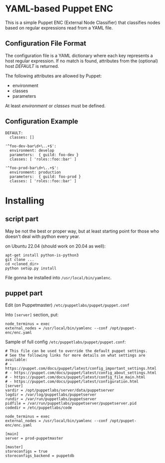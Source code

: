 # YAML-based Puppet ENC

This is a simple Puppet ENC (External Node Classifier) that classifies
nodes based on regular expressions read from a YAML file.

## Configuration File Format

The configuration file is a YAML dictionary where each key represents a host
regular expression. If no match is found, attributes from the (optional) host
_DEFAULT_ is returned.

The following attributes are allowed by Puppet:

- environment
- classes
- parameters

At least _environment_ or _classes_ must be defined.


## Configuration Example

    DEFAULT:
      classes: []
    
    '^foo-dev-bar\d+\..+$':
      environment: develop
      parameters:  { guild: foo-dev }
      classes: [ 'roles::foo::bar' ]
    
    '^foo-prod-bar\d+\..+$':
      environment: production
      parameters:  { guild: foo-prod }
      classes: [ 'roles::foo::bar' ]

# Installing
## script part
May be not the best or proper way, but at least starting point for those who doesn't deal with python every year.

on Ubuntu 22.04 (should work on 20.04 as well):
```
apt-get install python-is-python3
git clone ...
cd <cloned_dir>
python setup.py install
```
File gonna be installed into `/usr/local/bin/yamlenc`.

## puppet part
Edit (on Puppetmaster) `/etc/puppetlabs/puppet/puppet.conf`

Into `[server]` section, put:
```
node_terminus = exec
external_nodes = /usr/local/bin/yamlenc --conf /opt/puppet-enc/enc.yaml
```
Sample of full config `/etc/puppetlabs/puppet/puppet.conf`:

```
# This file can be used to override the default puppet settings.
# See the following links for more details on what settings are available:
# - https://puppet.com/docs/puppet/latest/config_important_settings.html
# - https://puppet.com/docs/puppet/latest/config_about_settings.html
# - https://puppet.com/docs/puppet/latest/config_file_main.html
# - https://puppet.com/docs/puppet/latest/configuration.html
[server]
vardir = /opt/puppetlabs/server/data/puppetserver
logdir = /var/log/puppetlabs/puppetserver
rundir = /var/run/puppetlabs/puppetserver
pidfile = /var/run/puppetlabs/puppetserver/puppetserver.pid
codedir = /etc/puppetlabs/code

node_terminus = exec
external_nodes = /usr/local/bin/yamlenc --conf /opt/puppet-enc/enc.yaml

[main]
server = prod-puppetmaster

[master]
storeconfigs = true
storeconfigs_backend = puppetdb
```
